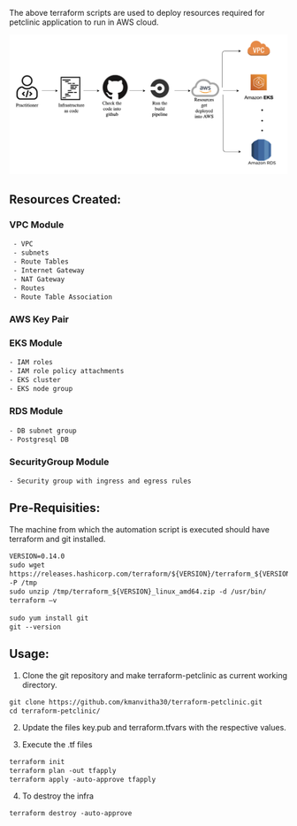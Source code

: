 The above terraform scripts are used to deploy resources required for petclinic application to run in AWS cloud.

![alt text](https://github.com/kmanvitha30/terraform-petclinic/blob/master/terraform_pipeline.png)

## Resources Created:
### VPC Module
```
 - VPC
 - subnets
 - Route Tables
 - Internet Gateway
 - NAT Gateway
 - Routes
 - Route Table Association
```
### AWS Key Pair


### EKS Module
```
- IAM roles
- IAM role policy attachments
- EKS cluster
- EKS node group
```

### RDS Module
```
- DB subnet group
- Postgresql DB
```

### SecurityGroup Module
```
- Security group with ingress and egress rules
```

## Pre-Requisities:
The machine from which the automation script is executed should have terraform and git installed.
```
VERSION=0.14.0
sudo wget https://releases.hashicorp.com/terraform/${VERSION}/terraform_${VERSION}_linux_amd64.zip -P /tmp
sudo unzip /tmp/terraform_${VERSION}_linux_amd64.zip -d /usr/bin/
terraform –v

sudo yum install git
git --version
```

## Usage:
1. Clone the git repository and make terraform-petclinic as current working directory.
```
git clone https://github.com/kmanvitha30/terraform-petclinic.git
cd terraform-petclinic/
```

2. Update the files key.pub and terraform.tfvars with the respective values.

3. Execute the .tf files
```
terraform init
terraform plan -out tfapply
terraform apply -auto-approve tfapply
```

4. To destroy the infra
```
terraform destroy -auto-approve
```


